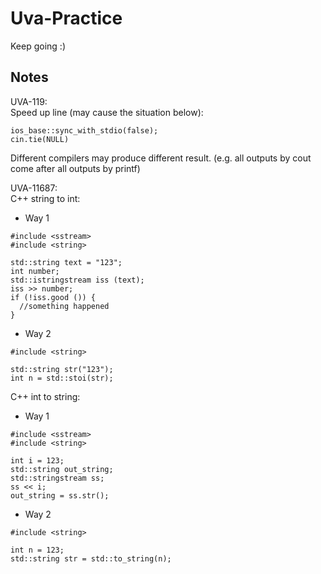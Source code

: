 # Uva-Practice
Keep going :)

## Notes
UVA-119:  
  Speed up line (may cause the situation below):
  ```
  ios_base::sync_with_stdio(false);
  cin.tie(NULL)
  ```
  Different compilers may produce different result. (e.g. all outputs by cout come after all outputs by printf)
  
UVA-11687:  
  C++ string to int:
  - Way 1
  ```
  #include <sstream>
  #include <string>

  std::string text = "123";
  int number;
  std::istringstream iss (text);
  iss >> number;
  if (!iss.good ()) {
    //something happened
  }
  ```
  - Way 2
  ```
  #include <string>
  
  std::string str("123");
  int n = std::stoi(str);
  ```
  
  C++ int to string:
  - Way 1
  ```
  #include <sstream>
  #include <string>

  int i = 123;
  std::string out_string;
  std::stringstream ss;
  ss << i;
  out_string = ss.str();
  ```
  - Way 2
  ```
  #include <string>
  
  int n = 123;
  std::string str = std::to_string(n);
  ```

